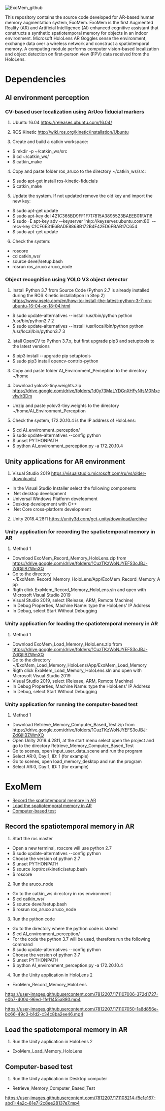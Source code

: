 ![ExoMem_github](https://user-images.githubusercontent.com/7812207/171133271-84ac4423-482a-4acb-92dc-cfcf2a3ed616.png)


This repository contains the source code developed for AR-based human memory augmentation system, ExoMem. ExoMem is the first Augmented Reality (AR) and Artificial Intelligence (AI) enhanced cognitive assistant that constructs a synthetic spatiotemporal memory for objects in an indoor environment. Microsoft HoloLens AR Goggles sense the environment, exchange data over a wireless network and construct a spatiotemporal memory. A computing module performs computer vision-based localization and object detection on first-person view (FPV) data received from the HoloLens.

# Dependencies

## AI environment perception

### CV-based user localization using ArUco fiducial markers

1. Ubuntu 16.04 
https://releases.ubuntu.com/16.04/

2. ROS Kinetic
http://wiki.ros.org/kinetic/Installation/Ubuntu

3. Create and build a catkin workspace:
  * $ mkdir -p ~/catkin_ws/src
  * $ cd ~/catkin_ws/
  * $ catkin_make
  
4. Copy and paste folder ros_aruco to the directory ~/catkin_ws/src:
  * $ sudo apt-get install ros-kinetic-fiducials
  * $ catkin_make
  
5. Update the system. If not updated remove the old key and import the new key:
  * $ sudo apt-get update
  * $ sudo apt-key del 421C365BD9FF1F717815A3895523BAEEB01FA116
  * $ sudo -E apt-key adv --keyserver 'hkp://keyserver.ubuntu.com:80' --recv-key C1CF6E31E6BADE8868B172B4F42ED6FBAB17C654
  * $ sudo apt-get update
  
6. Check the system:
  * roscore
  * cd catkin_ws/
  * source devel/setup.bash
  * rosrun ros_aruco aruco_node

### Object recognition using YOLO V3 object detector

1. Install Python 3.7 from Source Code (Python 2.7 is already installed during the ROS Kinetic installatipon in Step 2)
https://www.osetc.com/en/how-to-install-the-latest-python-3-7-on-ubuntu-16-04-or-18-04.html
  * $ sudo update-alternatives --install /usr/bin/python python /usr/bin/python2.7 2
  * $ sudo update-alternatives --install /usr/local/bin/python python /usr/local/bin/python3.7 3
 
2. Istall OpenCV to Python 3.7.x, but first upgrade pip3 and setuptools to the latest versions
  * $ pip3 install --upgrade pip setuptools
  * $ sudo pip3 install opencv-contrib-python
  
3. Copy and paste folder AI_Environment_Perception to the directory ~/home

4. Download yolov3-tiny.weights.zip
https://drive.google.com/drive/folders/1d0y73MaLYDGnXHFyNfsM0MxcvIwlrBDm
  * Unzip and paste yolov3-tiny.weights to the directory ~/home/AI_Environment_Perception 

5. Check the system, 172.20.10.4 is the IP address of HoloLens:
  * $ cd AI_environment_perception/
  * $ sudo update-alternatives --config python
  * $ unset PYTHONPATH
  * $ python AI_environment_perception.py -a 172.20.10.4
 
## Unity applications for AR environment 

1. Visual Studio 2019 
https://visualstudio.microsoft.com/ru/vs/older-downloads/

* In the Visual Studio Installer select the following components
* .Net desktop development
* Universal Windows Platform development
* Desktop development with C++
* .Net Core cross-platform development

2. Unity 2018.4.28f1
https://unity3d.com/get-unity/download/archive

### Unity application for recording the spatiotemporal memory in AR
1. Method 1
  * Download ExoMem_Record_Memory_HoloLens.zip from https://drive.google.com/drive/folders/1CuzTKzWoNJYEFS3oJBJ-ZdGjIIBZWmXQ
  * Go to the directory ~/ExoMem_Record_Memory_HoloLens/App/ExoMem_Record_Memory_App 
  * Rigth click ExoMem_Record_Memory_HoloLens.sln and open with Microsoft Visual Studio 2019 
  * Visual Studio 2019, select (Release, ARM, Remote Machine)
  * In Debug Properties, Machine Name: type the HoloLens' IP Address
  * In Debug, select Start Without Debugging

### Unity application for loading the spatiotemporal memory in AR
1. Method 1
  * Download ExoMem_Load_Memory_HoloLens.zip from https://drive.google.com/drive/folders/1CuzTKzWoNJYEFS3oJBJ-ZdGjIIBZWmXQ
  * Go to the directory ~/ExoMem_Load_Memory_HoloLens/App/ExoMem_Load_Memory 
  * Rigth click ExoMem_Load_Memory_HoloLens.sln and open with Microsoft Visual Studio 2019 
  * Visual Studio 2019, select (Release, ARM, Remote Machine)
  * In Debug Properties, Machine Name: type the HoloLens' IP Address
  * In Debug, select Start Without Debugging

### Unity application for running the computer-based test 
1. Method 1
  * Download Retrieve_Memory_Computer_Based_Test.zip from https://drive.google.com/drive/folders/1CuzTKzWoNJYEFS3oJBJ-ZdGjIIBZWmXQ
  * Open Unity 2018.4.28f1, at the start menu select open the project and go to the directory Retrieve_Memory_Computer_Based_Test
  * Go to scenes, open input_user_data_scene and run the program 
  * Select AR:0, Day:1, ID: 1 (for example)
  * Go to scenes, open load_memory_desktop and run the program 
  * Select AR:0, Day:1, ID: 1 (for example)

# ExoMem 
* [Record the spatiotemporal memory in AR](#record)
* [Load the spatiotemporal memory in AR](#load)
* [Computer-based test](#test)

## Record the spatiotemporal memory in AR
1. Start the ros master
  * Open a new terminal, roscore will use python 2.7
  * $ sudo update-alternatives --config python
  * Choose the version of python 2.7
  * $ unset PYTHONPATH
  * $ source /opt/ros/kinetic/setup.bash
  * $ roscore

2. Run the aruco_node 
  * Go to the catkin_ws directory in ros environment
  * $ cd catkin_ws/
  * $ source devel/setup.bash
  * $ rosrun ros_aruco aruco_node

3. Run the python code 
  * Go to the directory where the python code is stored
  * $ cd AI_environment_perception/
  * For the code the python 3.7 will be used, therefore run the following command
  * $ sudo update-alternatives --config python
  * Choose the version of python 3.7
  * $ unset PYTHONPATH
  * $ python AI_environment_perception.py -a 172.20.10.4

4. Run the Unity application in HoloLens 2 
  * ExoMem_Record_Memory_HoloLens


https://user-images.githubusercontent.com/7812207/171107006-372d1727-e0b7-400d-96ed-1fe11455a880.mp4


https://user-images.githubusercontent.com/7812207/171107050-1a8d856e-bc66-49c3-b1d2-c34c8ba2ee46.mp4


## Load the spatiotemporal memory in AR
1. Run the Unity application in HoloLens 2
  * ExoMem_Load_Memory_HoloLens

## Computer-based test 
1. Run the Unity application in Desktop computer
  * Retrieve_Memory_Computer_Based_Test


https://user-images.githubusercontent.com/7812207/171108214-f5c1e167-abd1-4a2c-81e7-2c8ee28137e7.mp4

